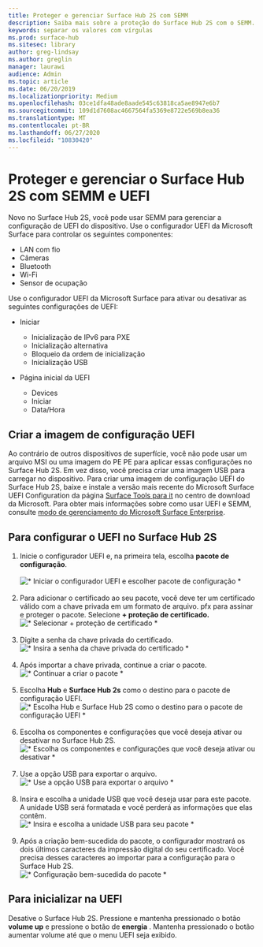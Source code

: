 ```yaml
---
title: Proteger e gerenciar Surface Hub 2S com SEMM
description: Saiba mais sobre a proteção do Surface Hub 2S com o SEMM.
keywords: separar os valores com vírgulas
ms.prod: surface-hub
ms.sitesec: library
author: greg-lindsay
ms.author: greglin
manager: laurawi
audience: Admin
ms.topic: article
ms.date: 06/20/2019
ms.localizationpriority: Medium
ms.openlocfilehash: 03ce1dfa48ade8aade545c63818ca5ae8947e6b7
ms.sourcegitcommit: 109d1d7608ac4667564fa5369e8722e569b8ea36
ms.translationtype: MT
ms.contentlocale: pt-BR
ms.lasthandoff: 06/27/2020
ms.locfileid: "10830420"
---
```

# Proteger e gerenciar o Surface Hub 2S com SEMM e UEFI

Novo no Surface Hub 2S, você pode usar SEMM para gerenciar a configuração de UEFI do dispositivo.
Use o configurador UEFI da Microsoft Surface para controlar os seguintes componentes:

- LAN com fio
- Câmeras
- Bluetooth
- Wi-Fi
- Sensor de ocupação

Use o configurador UEFI da Microsoft Surface para ativar ou desativar as seguintes configurações de UEFI:

- Iniciar

    - Inicialização de IPv6 para PXE
    - Inicialização alternativa
    - Bloqueio da ordem de inicialização
    - Inicialização USB
- Página inicial da UEFI

    - Devices
    - Iniciar
    - Data/Hora

##  <a name="create-uefi-configuration-image"></a>Criar a imagem de configuração UEFI

Ao contrário de outros dispositivos de superfície, você não pode usar um arquivo MSI ou uma imagem do PE PE para aplicar essas configurações no Surface Hub 2S. Em vez disso, você precisa criar uma imagem USB para carregar no dispositivo. Para criar uma imagem de configuração UEFI do Surface Hub 2S, baixe e instale a versão mais recente do Microsoft Surface UEFI Configuration da página [Surface Tools para it](https://www.microsoft.com/download/details.aspx?id=46703) no centro de download da Microsoft. Para obter mais informações sobre como usar UEFI e SEMM, consulte [modo de gerenciamento do Microsoft Surface Enterprise](https://docs.microsoft.com/surface/surface-enterprise-management-mode).

##  <a name="to-configure-uefi-on-surface-hub-2s"></a>Para configurar o UEFI no Surface Hub 2S

1. Inicie o configurador UEFI e, na primeira tela, escolha **pacote de configuração**.<br><br>
![* Iniciar o configurador UEFI e escolher pacote de configuração *](images/sh2-uefi1.png) <br> <br>
2. Para adicionar o certificado ao seu pacote, você deve ter um certificado válido com a chave privada em um formato de arquivo. pfx para assinar e proteger o pacote. Selecione **+ proteção de certificado.** <br>
![* Selecionar + proteção de certificado *](images/sh2-uefi2.png) <br><br>
3. Digite a senha da chave privada do certificado.<br>
![* Insira a senha da chave privada do certificado *](images/sh2-uefi3.png) <br><br>
4. Após importar a chave privada, continue a criar o pacote.<br>
![* Continuar a criar o pacote *](images/sh2-uefi4.png) <br><br>
5. Escolha **Hub** e **Surface Hub 2s** como o destino para o pacote de configuração UEFI.<br>
![* Escolha Hub e Surface Hub 2S como o destino para o pacote de configuração UEFI *](images/sh2-uefi5.png) <br><br>
6. Escolha os componentes e configurações que você deseja ativar ou desativar no Surface Hub 2S.<br>
![* Escolha os componentes e configurações que você deseja ativar ou desativar *](images/sh2-uefi6.png) <br><br>
7. Use a opção USB para exportar o arquivo.<br>
![* Use a opção USB para exportar o arquivo *](images/sh2-uefi8.png) <br><br>
8. Insira e escolha a unidade USB que você deseja usar para este pacote. A unidade USB será formatada e você perderá as informações que elas contêm.<br>
![* Insira e escolha a unidade USB para seu pacote *](images/sh2-uefi9.png) <br><br>
9. Após a criação bem-sucedida do pacote, o configurador mostrará os dois últimos caracteres da impressão digital do seu certificado. Você precisa desses caracteres ao importar para a configuração para o Surface Hub 2S.<br>
![* Configuração bem-sucedida do pacote *](images/sh2-uefi10.png) <br>

##  <a name="to-boot-into-uefi"></a>Para inicializar na UEFI

Desative o Surface Hub 2S. Pressione e mantenha pressionado o botão **volume up** e pressione o botão de **energia** . Mantenha pressionado o botão aumentar volume até que o menu UEFI seja exibido.
